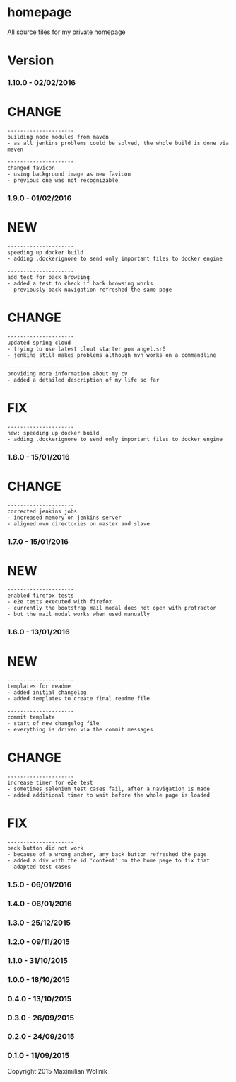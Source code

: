 # homepage
All source files for my private homepage

# Version

### 1.10.0 - 02/02/2016

CHANGE
======
    ---------------------
    building node modules from maven
    - as all jenkins problems could be solved, the whole build is done via maven
    
    ---------------------
    changed favicon
    - using background image as new favicon
    - previous one was not recognizable


### 1.9.0 - 01/02/2016

NEW
===
    ---------------------
    speeding up docker build
    - adding .dockerignore to send only important files to docker engine
    
    ---------------------
    add test for back browsing
    - added a test to check if back browsing works
    - previously back navigation refreshed the same page


CHANGE
======
    ---------------------
    updated spring cloud
    - trying to use latest clout starter pom angel.sr6
    - jenkins still makes problems although mvn works on a commandline
    
    ---------------------
    providing more information about my cv
    - added a detailed description of my life so far


FIX
===
    ---------------------
    new: speeding up docker build
    - adding .dockerignore to send only important files to docker engine


### 1.8.0 - 15/01/2016

CHANGE
======
    ---------------------
    corrected jenkins jobs
    - increased memory on jenkins server
    - aligned mvn directories on master and slave

### 1.7.0 - 15/01/2016

NEW
===
    ---------------------
    enabled firefox tests
    - e2e tests executed with firefox
    - currently the bootstrap mail modal does not open with protractor
    - but the mail modal works when used manually

### 1.6.0 - 13/01/2016

NEW
===
    ---------------------
    templates for readme
    - added initial changelog
    - added templates to create final readme file
    
    ---------------------
    commit template
    - start of new changelog file
    - everything is driven via the commit messages


CHANGE
======
    ---------------------
    increase timer for e2e test
    - sometimes selenium test cases fail, after a navigation is made
    - added additional timer to wait before the whole page is loaded


FIX
===
    ---------------------
    back button did not work
    - because of a wrong anchor, any back button refreshed the page
    - added a div with the id 'content' on the home page to fix that
    - adapted test cases


### 1.5.0 - 06/01/2016

### 1.4.0 - 06/01/2016

### 1.3.0 - 25/12/2015

### 1.2.0 - 09/11/2015

### 1.1.0 - 31/10/2015

### 1.0.0 - 18/10/2015

### 0.4.0 - 13/10/2015

### 0.3.0 - 26/09/2015

### 0.2.0 - 24/09/2015

### 0.1.0 - 11/09/2015

Copyright 2015 Maximilian Wollnik
